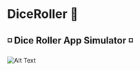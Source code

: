 # DiceRoller 🎲
## ◽ Dice Roller App Simulator ◽
![Alt Text](https://media.giphy.com/media/vFKqnCdLPNOKc/giphy.gif)

